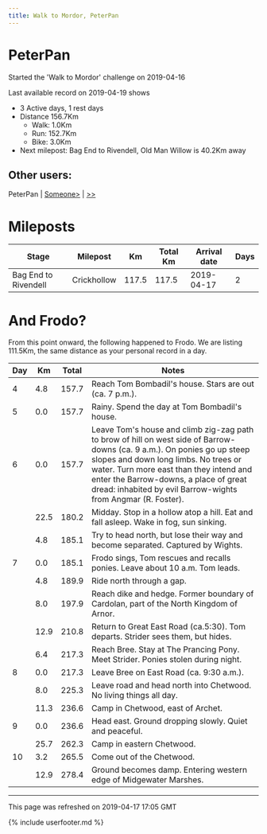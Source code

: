 ```yaml
---
title: Walk to Mordor, PeterPan
---
```


# PeterPan

Started the 'Walk to Mordor' challenge on 2019-04-16

Last available record on 2019-04-19 shows
* 3 Active days, 1 rest days
* Distance 156.7Km
  * Walk: 1.0Km
  * Run: 152.7Km
  * Bike: 3.0Km
* Next milepost: Bag End to Rivendell, Old Man Willow is 40.2Km away

## Other users:

PeterPan | [Someone\>](Someone.md) | [\>\>](Someone.md)

# Mileposts

| Stage | Milepost | Km | Total Km | Arrival date | Days |
|---|---|---|---|---|---|
| Bag End to Rivendell | Crickhollow | 117.5 | 117.5 | 2019-04-17 | 2 |

# And Frodo?
From this point onward, the following happened to Frodo.
We are listing 111.5Km, the same distance as your personal record in a day.

| Day | Km | Total | Notes |
| --- | --- | --- | --- |
| 4 | 4.8 | 157.7 | Reach Tom Bombadil's house. Stars are out (ca. 7 p.m.). |
| 5 | 0.0 | 157.7 | Rainy. Spend the day at Tom Bombadil's house. |
| 6 | 0.0 | 157.7 | Leave Tom's house and climb zig-zag path to brow of hill on west side of Barrow-downs (ca. 9 a.m.). On ponies go up steep slopes and down long limbs. No trees or water. Turn more east than they intend and enter the Barrow-downs, a place of great dread: inhabited by evil Barrow-wights from Angmar (R. Foster). |
|   | 22.5 | 180.2 | Midday. Stop in a hollow atop a hill. Eat and fall asleep. Wake in fog, sun sinking. |
|   | 4.8 | 185.1 | Try to head north, but lose their way and become separated. Captured by Wights. |
| 7 | 0.0 | 185.1 | Frodo sings, Tom rescues and recalls ponies. Leave about 10 a.m. Tom leads. |
|   | 4.8 | 189.9 | Ride north through a gap. |
|   | 8.0 | 197.9 | Reach dike and hedge. Former boundary of Cardolan, part of the North Kingdom of Arnor. |
|   | 12.9 | 210.8 | Return to Great East Road (ca.5:30). Tom departs. Strider sees them, but hides. |
|   | 6.4 | 217.3 | Reach Bree. Stay at The Prancing Pony. Meet Strider. Ponies stolen during night. |
| 8 | 0.0 | 217.3 | Leave Bree on East Road (ca. 9:30 a.m.). |
|   | 8.0 | 225.3 | Leave road and head north into Chetwood. No living things all day. |
|   | 11.3 | 236.6 | Camp in Chetwood, east of Archet. |
| 9 | 0.0 | 236.6 | Head east. Ground dropping slowly. Quiet and peaceful. |
|   | 25.7 | 262.3 | Camp in eastern Chetwood. |
| 10 | 3.2 | 265.5 | Come out of the Chetwood. |
|   | 12.9 | 278.4 | Ground becomes damp. Entering western edge of Midgewater Marshes. |


---
This page was refreshed on 2019-04-17 17:05 GMT

{% include userfooter.md %}
